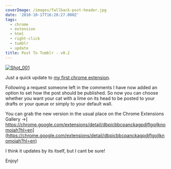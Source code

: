 ```yaml
---
coverImage: /images/fallback-post-header.jpg
date: '2010-10-17T16:28:27.000Z'
tags:
  - chrome
  - extension
  - html
  - right-click
  - tumblr
  - update
title: Post To Tumblr - v0.2
---
```


[![](/wp-content/uploads/2010/10/Shot_0011.png "Shot_001")](/wp-content/uploads/2010/10/Shot_0011.png)

Just a quick update to [my first chrome extension](/posts/my-first-chrome-extension-post-to-tumblr/).

<!-- more -->

Following a request someone left in the comments I have now added an option to set how the post should be published. So now you can choose whether you want your cat with a lime on its head to be posted to your drafts or your queue or simply to your default wall.

You can grab the new version in the usual place on the Chrome Extensions Gallery -&gt;[ https://chrome.google.com/extensions/detail/dbpicbbcpanckagpdjflgojlknomoiah?hl=en](https://chrome.google.com/extensions/detail/dbpicbbcpanckagpdjflgojlknomoiah?hl=en)

I think it updates by its itself, but I cant be sure!

Enjoy!
